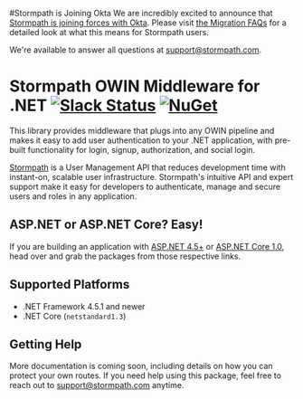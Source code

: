 #Stormpath is Joining Okta
We are incredibly excited to announce that [Stormpath is joining forces with Okta](https://stormpath.com/blog/stormpaths-new-path?utm_source=github&utm_medium=readme&utm-campaign=okta-announcement). Please visit [the Migration FAQs](https://stormpath.com/oktaplusstormpath?utm_source=github&utm_medium=readme&utm-campaign=okta-announcement) for a detailed look at what this means for Stormpath users.

We're available to answer all questions at [support@stormpath.com](mailto:support@stormpath.com).

# Stormpath OWIN Middleware for .NET [![Slack Status](https://talkstormpath.shipit.xyz/badge.svg)](https://talkstormpath.shipit.xyz) [![NuGet](https://img.shields.io/nuget/v/Stormpath.Owin.Middleware.svg)](https://www.nuget.org/packages/Stormpath.Owin.Middleware)

This library provides middleware that plugs into any OWIN pipeline and makes it easy to add user authentication to your .NET application, with pre-built functionality for login, signup, authorization, and social login.

[Stormpath](https://stormpath.com) is a User Management API that reduces development time with instant-on, scalable user infrastructure. Stormpath's intuitive API and expert support make it easy for developers to authenticate, manage and secure users and roles in any application.

## ASP.NET or ASP.NET Core? Easy!
If you are building an application with [ASP.NET 4.5+](https://github.com/stormpath/stormpath-aspnet) or [ASP.NET Core 1.0](https://github.com/stormpath/stormpath-aspnetcore), head over and grab the packages from those respective links. 

## Supported Platforms

* .NET Framework 4.5.1 and newer
* .NET Core (`netstandard1.3`)

## Getting Help

More documentation is coming soon, including details on how you can protect your own routes. If you need help using this package, feel free to reach out to support@stormpath.com anytime.
